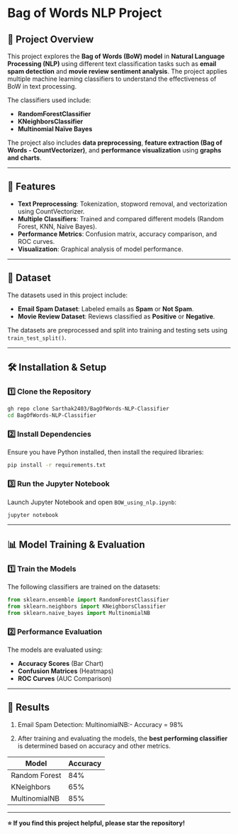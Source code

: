 # Bag of Words NLP Project

## 📌 Project Overview
This project explores the **Bag of Words (BoW) model** in **Natural Language Processing (NLP)** using different text classification tasks such as **email spam detection** and **movie review sentiment analysis**. The project applies multiple machine learning classifiers to understand the effectiveness of BoW in text processing.

The classifiers used include:

- **RandomForestClassifier**
- **KNeighborsClassifier**
- **Multinomial Naïve Bayes**

The project also includes **data preprocessing**, **feature extraction (Bag of Words - CountVectorizer)**, and **performance visualization** using **graphs and charts**.

---
## 🚀 Features
- **Text Preprocessing**: Tokenization, stopword removal, and vectorization using CountVectorizer.
- **Multiple Classifiers**: Trained and compared different models (Random Forest, KNN, Naïve Bayes).
- **Performance Metrics**: Confusion matrix, accuracy comparison, and ROC curves.
- **Visualization**: Graphical analysis of model performance.

---
## 📂 Dataset
The datasets used in this project include:
- **Email Spam Dataset**: Labeled emails as **Spam** or **Not Spam**.
- **Movie Review Dataset**: Reviews classified as **Positive** or **Negative**.

The datasets are preprocessed and split into training and testing sets using `train_test_split()`.

---
## 🛠 Installation & Setup
### 1️⃣ Clone the Repository
```bash
gh repo clone Sarthak2403/BagOfWords-NLP-Classifier
cd BagOfWords-NLP-Classifier
```

### 2️⃣ Install Dependencies
Ensure you have Python installed, then install the required libraries:
```bash
pip install -r requirements.txt
```

### 3️⃣ Run the Jupyter Notebook
Launch Jupyter Notebook and open `BOW_using_nlp.ipynb`:
```bash
jupyter notebook
```

---
## 📊 Model Training & Evaluation
### **1️⃣ Train the Models**
The following classifiers are trained on the datasets:
```python
from sklearn.ensemble import RandomForestClassifier
from sklearn.neighbors import KNeighborsClassifier
from sklearn.naive_bayes import MultinomialNB
```
### **2️⃣ Performance Evaluation**
The models are evaluated using:
- **Accuracy Scores** (Bar Chart)
- **Confusion Matrices** (Heatmaps)
- **ROC Curves** (AUC Comparison)

---
## 📜 Results
1. Email Spam Detection: MultinomialNB:- Accuracy = 98%

2. After training and evaluating the models, the **best performing classifier** is determined based on accuracy and other metrics.

| Model               | Accuracy |
|--------------------|----------|
| Random Forest      | 84%      |
| KNeighbors        | 65%      |
| MultinomialNB     | 85%      |

---
**⭐ If you find this project helpful, please star the repository!**